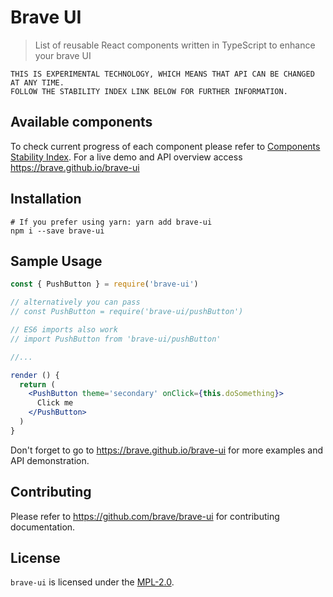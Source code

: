 # Brave UI

> List of reusable React components written in TypeScript to enhance your brave UI

```
THIS IS EXPERIMENTAL TECHNOLOGY, WHICH MEANS THAT API CAN BE CHANGED AT ANY TIME.
FOLLOW THE STABILITY INDEX LINK BELOW FOR FURTHER INFORMATION.
```

## Available components

To check current progress of each component please refer to [Components Stability Index](https://github.com/brave/brave-ui/wiki/Components-Stability-Index). For a live demo and API overview access https://brave.github.io/brave-ui


## Installation

```
# If you prefer using yarn: yarn add brave-ui
npm i --save brave-ui
```

## Sample Usage

```jsx
const { PushButton } = require('brave-ui')

// alternatively you can pass
// const PushButton = require('brave-ui/pushButton')

// ES6 imports also work
// import PushButton from 'brave-ui/pushButton'

//...

render () {
  return (
    <PushButton theme='secondary' onClick={this.doSomething}>
      Click me
    </PushButton>
  )
}

```

Don't forget to go to https://brave.github.io/brave-ui for more examples and API demonstration.

## Contributing

Please refer to https://github.com/brave/brave-ui for contributing documentation.


## License

`brave-ui` is licensed under the [MPL-2.0](https://www.mozilla.org/en-US/MPL/2.0/).
